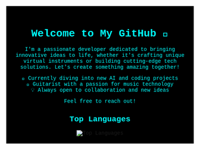 <div style="background-color: black; padding: 20px; text-align: center; font-family: Courier, monospace;">
  <h1 style="color: aqua;">Welcome to My GitHub 👋</h1>
  <p style="color: aqua;">
    I'm a passionate developer dedicated to bringing innovative ideas to life, whether it's crafting unique virtual instruments or building cutting-edge tech solutions. Let's create something amazing together!
  </p>
  <ul style="color: aqua; list-style: none; padding: 0;">
    <li>🌱 Currently diving into new AI and coding projects</li>
    <li>🎸 Guitarist with a passion for music technology</li>
    <li>💡 Always open to collaboration and new ideas</li>
  </ul>
  <p style="color: aqua;">Feel free to reach out!</p>

  <h2 style="color: aqua;">Top Languages</h2>
  <img src="https://github-readme-stats.vercel.app/api/top-langs/?username=your-github-username&layout=compact&theme=tokyonight&bg_color=000000&title_color=00FFFF&text_color=00FFFF" alt="Top Languages" />
</div>
